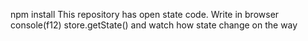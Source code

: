 npm install
This repository has open state code. Write in browser console(f12)  store.getState() and watch how state change on the way
